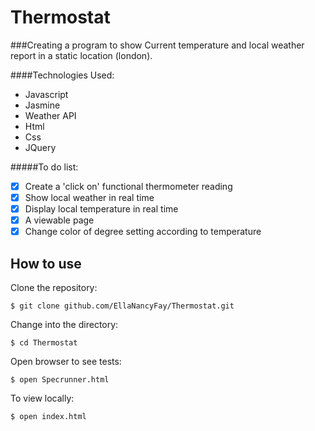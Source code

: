 Thermostat
==================
###Creating a program to show Current temperature and local weather report in a static location (london).

####Technologies Used:

  - Javascript
  - Jasmine
  - Weather API
  - Html
  - Css
  - JQuery

#####To do list:

  - [x] Create a 'click on' functional thermometer reading
  - [x] Show local weather in real time
  - [x] Display local temperature in real time
  - [x] A viewable page
  - [x] Change color of degree setting according to temperature

How to use
----------

Clone the repository:
```shell
$ git clone github.com/EllaNancyFay/Thermostat.git
```

Change into the directory:
```shell
$ cd Thermostat
```

Open browser to see tests:
```shell
$ open Specrunner.html
```

To view locally:
```shell
$ open index.html
```
